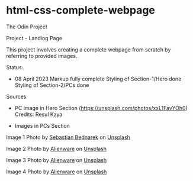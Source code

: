 # html-css-complete-webpage

The Odin Project

Project - Landing Page

This project involves creating a complete webpage from scratch by referring to provided images.

Status:

- 08 April 2023
  Markup fully complete
  Styling of Section-1/Hero done
  Styling of Section-2/PCs done

Sources

- PC image in Hero Section (https://unsplash.com/photos/xxL1FavYOh0) Credits: Resul Kaya

- Images in PCs Section

Image 1 Photo by <a href="https://unsplash.com/@abeso?utm_source=unsplash&utm_medium=referral&utm_content=creditCopyText">Sebastian Bednarek</a> on <a href="https://unsplash.com/photos/x2Z0uNj-Quo?utm_source=unsplash&utm_medium=referral&utm_content=creditCopyText">Unsplash</a>

Image 2 Photo by <a href="https://unsplash.com/@alienwaregaming?utm_source=unsplash&utm_medium=referral&utm_content=creditCopyText">Alienware</a> on <a href="https://unsplash.com/photos/Bp3KmTZQlfw?utm_source=unsplash&utm_medium=referral&utm_content=creditCopyText">Unsplash</a>

Image 3 Photo by <a href="https://unsplash.com/@alienwaregaming?utm_source=unsplash&utm_medium=referral&utm_content=creditCopyText">Alienware</a> on <a href="https://unsplash.com/photos/Bp3KmTZQlfw?utm_source=unsplash&utm_medium=referral&utm_content=creditCopyText">Unsplash</a>

Image 4 Photo by <a href="https://unsplash.com/@alienwaregaming?utm_source=unsplash&utm_medium=referral&utm_content=creditCopyText">Alienware</a> on <a href="https://unsplash.com/photos/Bp3KmTZQlfw?utm_source=unsplash&utm_medium=referral&utm_content=creditCopyText">Unsplash</a>
